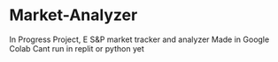 # Market-Analyzer
In Progress Project, E S&amp;P market tracker and analyzer
Made in Google Colab Cant run in replit or python yet

